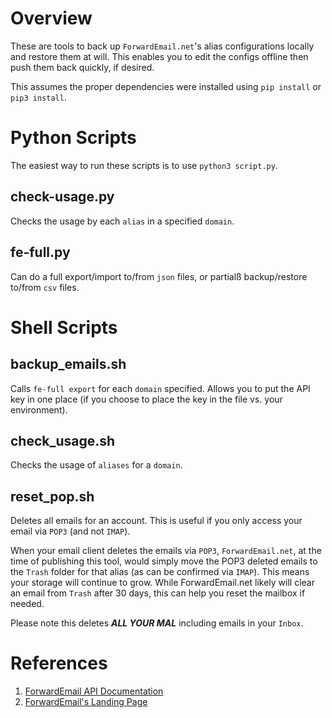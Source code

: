 # Overview

These are tools to back up `ForwardEmail.net`'s alias configurations locally and restore them at will. This enables you
to edit the configs offline then push them back quickly, if desired.

This assumes the proper dependencies were installed using `pip install` or `pip3 install`.

# Python Scripts

The easiest way to run these scripts is to use `python3 script.py`.

## check-usage.py

Checks the usage by each `alias` in a specified `domain`.

## fe-full.py

Can do a full export/import to/from `json` files, or partialß backup/restore to/from `csv` files.

# Shell Scripts

## backup_emails.sh

Calls `fe-full export` for each `domain` specified. Allows you to put the API key in one place (if you choose to place
the key in the file vs. your environment).

## check_usage.sh

Checks the usage of `aliases` for a `domain`.

## reset_pop.sh

Deletes all emails for an account. This is useful if you only access your email via `POP3` (and not `IMAP`).

When your email client deletes the emails via `POP3`, `ForwardEmail.net`, at the time of publishing this tool, would
simply move the POP3 deleted emails to the `Trash` folder for that alias (as can be confirmed via `IMAP`). This means
your storage will continue to grow. While ForwardEmail.net likely will clear an email from `Trash` after 30 days, this
can help you reset the mailbox if needed.

Please note this deletes ***ALL YOUR MAL*** including emails in your `Inbox`.

# References

1. [ForwardEmail API Documentation](https://forwardemail.net/en/email-api)
2. [ForwardEmail's Landing Page](https://forwardemail.net/)